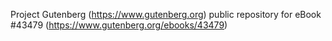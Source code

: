 Project Gutenberg (https://www.gutenberg.org) public repository for eBook #43479 (https://www.gutenberg.org/ebooks/43479)
